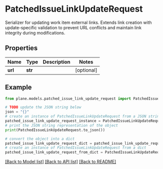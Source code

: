 # PatchedIssueLinkUpdateRequest

Serializer for updating work item external links.  Extends link creation with update-specific validation to prevent URL conflicts and maintain link integrity during modifications.

## Properties

Name | Type | Description | Notes
------------ | ------------- | ------------- | -------------
**url** | **str** |  | [optional] 

## Example

```python
from plane.models.patched_issue_link_update_request import PatchedIssueLinkUpdateRequest

# TODO update the JSON string below
json = "{}"
# create an instance of PatchedIssueLinkUpdateRequest from a JSON string
patched_issue_link_update_request_instance = PatchedIssueLinkUpdateRequest.from_json(json)
# print the JSON string representation of the object
print(PatchedIssueLinkUpdateRequest.to_json())

# convert the object into a dict
patched_issue_link_update_request_dict = patched_issue_link_update_request_instance.to_dict()
# create an instance of PatchedIssueLinkUpdateRequest from a dict
patched_issue_link_update_request_from_dict = PatchedIssueLinkUpdateRequest.from_dict(patched_issue_link_update_request_dict)
```
[[Back to Model list]](../README.md#documentation-for-models) [[Back to API list]](../README.md#documentation-for-api-endpoints) [[Back to README]](../README.md)


